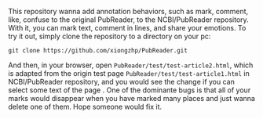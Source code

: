 ﻿
This repository wanna add annotation behaviors, such as mark, comment, like, 
confuse to the original PubReader, to the NCBI/PubReader repository.
With it, you can mark text, comment in lines, and share your emotions.
To try it out, simply clone the repository to a directory on your pc:

    git clone https://github.com/xiongzhp/PubReader.git

And then, in your browser, open `PubReader/test/test-article2.html`, 
which is adapted from the origin test page `PubReader/test/test-article1.html` in NCBI/PubReader repository, 
and you would see the change if you can select some text of the page .
One of the dominante bugs is that all of your marks would disappear when you have marked many places and just wanna delete one of them.
Hope someone would fix it.